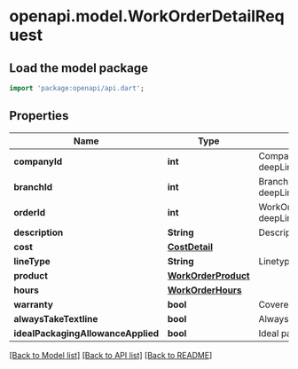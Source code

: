 # openapi.model.WorkOrderDetailRequest

## Load the model package
```dart
import 'package:openapi/api.dart';
```

## Properties
Name | Type | Description | Notes
------------ | ------------- | ------------- | -------------
**companyId** | **int** | Company ID, as retrievable from <a href=\"?deepLinking=true#/Company/GetAllCompanies\">/api/Company</a> | 
**branchId** | **int** | Branch ID, as retrievable from <a href=\"?deepLinking=true#/Branch/GetAllBranches\">/api/Branch</a> | 
**orderId** | **int** | WorkOrder ID, as retrievable from <a href=\"?deepLinking=true#/WorkOrder/GetAllWorkOrders\">/api/WorkOrder</a> | 
**description** | **String** | Description (applicable if work order is of line type 3) | [optional] 
**cost** | [**CostDetail**](CostDetail.md) |  | [optional] 
**lineType** | **String** | Linetype: 0=Article, 2=Costs, 3=Text, 6=Hours | [optional] 
**product** | [**WorkOrderProduct**](WorkOrderProduct.md) |  | [optional] 
**hours** | [**WorkOrderHours**](WorkOrderHours.md) |  | [optional] 
**warranty** | **bool** | Covered by warranty | [optional] 
**alwaysTakeTextline** | **bool** | Always take textline (default = true) | [optional] 
**idealPackagingAllowanceApplied** | **bool** | Ideal packaging allowance applied (default = false) | [optional] 

[[Back to Model list]](../README.md#documentation-for-models) [[Back to API list]](../README.md#documentation-for-api-endpoints) [[Back to README]](../README.md)


